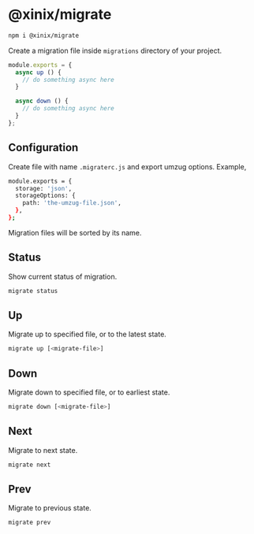 # @xinix/migrate

```sh
npm i @xinix/migrate
```

Create a migration file inside `migrations` directory of your project.

```js
module.exports = {
  async up () {
    // do something async here
  }

  async down () {
    // do something async here
  }
};
```

## Configuration

Create file with name `.migraterc.js` and export umzug options. Example,

```sh
module.exports = {
  storage: 'json',
  storageOptions: {
    path: 'the-umzug-file.json',
  },
};
```

Migration files will be sorted by its name.

## Status

Show current status of migration.

```sh
migrate status
```

## Up

Migrate up to specified file, or to the latest state.

```sh
migrate up [<migrate-file>]
```

## Down

Migrate down to specified file, or to earliest state.

```sh
migrate down [<migrate-file>]
```

## Next

Migrate to next state.

```sh
migrate next
```

## Prev

Migrate to previous state.

```sh
migrate prev
```
